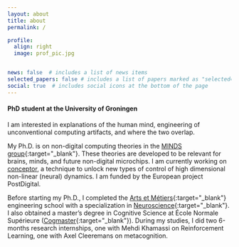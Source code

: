 ```yaml
---
layout: about
title: about
permalink: /

profile:
  align: right
  image: prof_pic.jpg


news: false  # includes a list of news items
selected_papers: false # includes a list of papers marked as "selected={true}"
social: true  # includes social icons at the bottom of the page
---
```




#### PhD student at the University of Groningen

I am interested in explanations of the human mind, engineering of unconventional computing artifacts, and where the two overlap.

My Ph.D. is on non-digital computing theories in the [MINDS group](https://www.ai.rug.nl/minds/){:target="\_blank"}. These theories are developed to be relevant for brains, minds, and future non-digital microchips.  I am currently working on [conceptor](https://arxiv.org/abs/1406.2671), a technique to unlock new types of control of high dimensional non-linear (neural) dynamics. I am funded by the European project PostDigital. 

Before starting my Ph.D., I completed the [Arts et Métiers](https://artsetmetiers.fr/en){:target="\_blank"} engineering school with a specialization in [Neuroscience](https://www.bme-paris.com/program/master-2/bioengineering-and-innovation-in-neurosciences-bin/){:target="\_blank"}. I also obtained a master’s degree in Cognitive Science at École Normale Supérieure ([Cogmaster](https://cogmaster.ens.psl.eu/en){:target="\_blank"}). During my studies, I did two 6-months research internships, one with Mehdi Khamassi on Reinforcement Learning, one with Axel Cleeremans on metacognition. 
